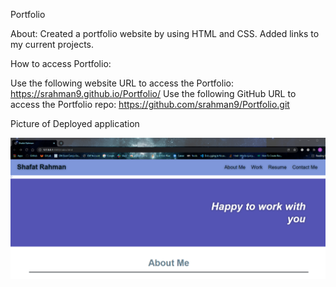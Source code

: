 Portfolio

About: Created a portfolio website by using HTML and CSS. Added links to my current projects.

How to access Portfolio:

Use the following website URL to access the Portfolio: https://srahman9.github.io/Portfolio/
Use the following GitHub URL to access the Portfolio repo: https://github.com/srahman9/Portfolio.git

Picture of Deployed application

![portfolio-dashboard](https://github.com/srahman9/Portfolio/blob/main/image/portfolio-dashboard.PNG)

